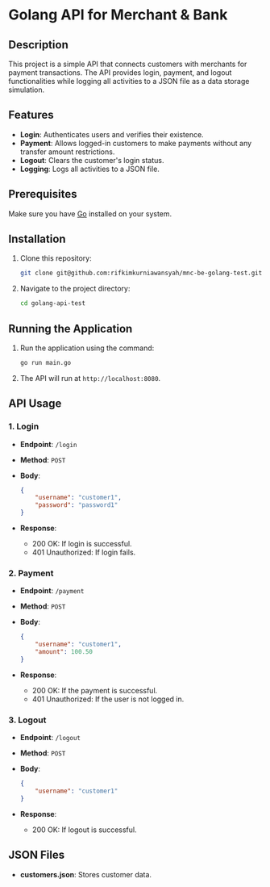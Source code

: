 # Golang API for Merchant & Bank

## Description

This project is a simple API that connects customers with merchants for payment transactions. The API provides login, payment, and logout functionalities while logging all activities to a JSON file as a data storage simulation.

## Features

- **Login**: Authenticates users and verifies their existence.
- **Payment**: Allows logged-in customers to make payments without any transfer amount restrictions.
- **Logout**: Clears the customer's login status.
- **Logging**: Logs all activities to a JSON file.


## Prerequisites

Make sure you have [Go](https://golang.org/dl/) installed on your system.

## Installation

1. Clone this repository:
    ```bash
    git clone git@github.com:rifkimkurniawansyah/mnc-be-golang-test.git
    ```

2. Navigate to the project directory:
    ```bash
    cd golang-api-test
    ```

## Running the Application

1. Run the application using the command:
    ```bash
    go run main.go
    ```

2. The API will run at `http://localhost:8080`.

## API Usage

### 1. Login

- **Endpoint**: `/login`
- **Method**: `POST`
- **Body**:
    ```json
    {
        "username": "customer1",
        "password": "password1"
    }
    ```

- **Response**:
    - 200 OK: If login is successful.
    - 401 Unauthorized: If login fails.

### 2. Payment

- **Endpoint**: `/payment`
- **Method**: `POST`
- **Body**:
    ```json
    {
        "username": "customer1",
        "amount": 100.50
    }
    ```

- **Response**:
    - 200 OK: If the payment is successful.
    - 401 Unauthorized: If the user is not logged in.

### 3. Logout

- **Endpoint**: `/logout`
- **Method**: `POST`
- **Body**:
    ```json
    {
        "username": "customer1"
    }
    ```

- **Response**:
    - 200 OK: If logout is successful.

## JSON Files

- **customers.json**: Stores customer data.


